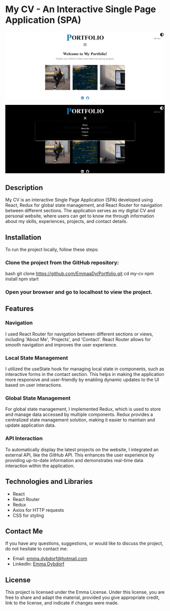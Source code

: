 # My CV - An Interactive Single Page Application (SPA)

![Preview-image-1](/src/assets/Portfolio.png)

![Preview-image-2](/src/assets/Portfolio2.png)

## Description

My CV is an interactive Single Page Application (SPA) developed using React, Redux for global state management, and React Router for navigation between different sections. The application serves as my digital CV and personal website, where users can get to know me through information about my skills, experiences, projects, and contact details.

## Installation

To run the project locally, follow these steps:

### Clone the project from the GitHub repository:
bash
git clone https://github.com/EmmaaDy/Portfolio.git
cd my-cv
npm install
npm start
### Open your browser and go to localhost to view the project.

## Features

### Navigation
I used React Router for navigation between different sections or views, including 'About Me', 'Projects', and 'Contact'. React Router allows for smooth navigation and improves the user experience.

### Local State Management
I utilized the useState hook for managing local state in components, such as interactive forms in the contact section. This helps in making the application more responsive and user-friendly by enabling dynamic updates to the UI based on user interactions.

### Global State Management
For global state management, I implemented Redux, which is used to store and manage data accessed by multiple components. Redux provides a centralized state management solution, making it easier to maintain and update application data.

### API Interaction
To automatically display the latest projects on the website, I integrated an external API, like the GitHub API. This enhances the user experience by providing up-to-date information and demonstrates real-time data interaction within the application.

## Technologies and Libraries
- React
- React Router
- Redux
- Axios for HTTP requests
- CSS for styling

## Contact Me
If you have any questions, suggestions, or would like to discuss the project, do not hesitate to contact me:

- Email: [emma.dybdorf@hotmail.com](mailto:emma.dybdorf@dybdorf.com)
- LinkedIn: [Emma Dybdorf](https://www.linkedin.com/in/emma-dybdorf-023315290/)

## License
This project is licensed under the Emma License.
Under this license, you are free to share and adapt the material, provided you give appropriate credit, link to the license, and indicate if changes were made.